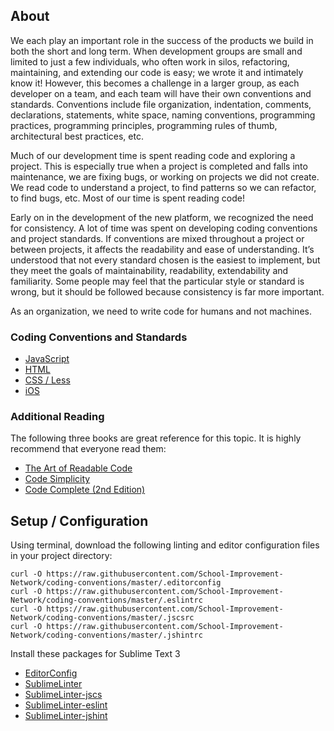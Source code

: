 ## About

We each play an important role in the success of the products we build in both the short and long term. When development groups are small and limited to just a few individuals, who often work in silos, refactoring, maintaining, and extending our code is easy; we wrote it and intimately know it! However, this becomes a challenge in a larger group, as each developer on a team, and each team will have their own conventions and standards. Conventions include file organization, indentation, comments, declarations, statements, white space, naming conventions, programming practices, programming principles, programming rules of thumb, architectural best practices, etc.

Much of our development time is spent reading code and exploring a project. This is especially true when a project is completed and falls into maintenance, we are fixing bugs, or working on projects we did not create. We read code to understand a project, to find patterns so we can refactor, to find bugs, etc. Most of our time is spent reading code!

Early on in the development of the new platform, we recognized the need for consistency. A lot of time was spent on developing coding conventions and project standards. If conventions are mixed throughout a project or between projects, it affects the readability and ease of understanding. It’s understood that not every standard chosen is the easiest to implement, but they meet the goals of maintainability, readability, extendability and familiarity. Some people may feel that the particular style or standard is wrong, but it should be followed because consistency is far more important.

As an organization, we need to write code for humans and not machines.

### Coding Conventions and Standards
* [JavaScript](https://github.com/School-Improvement-Network/coding-conventions/blob/master/javascript.md)
* [HTML](https://github.com/School-Improvement-Network/coding-conventions/blob/master/html.md)
* [CSS / Less](https://github.com/School-Improvement-Network/coding-conventions/blob/master/css.md)
* [iOS](https://github.com/School-Improvement-Network/coding-conventions/blob/master/ios.md)

### Additional Reading
The following three books are great reference for this topic. It is highly recommend that everyone read them:
* [The Art of Readable Code](http://shop.oreilly.com/product/9780596802301.do)
* [Code Simplicity](http://shop.oreilly.com/product/0636920022251.do)
* [Code Complete (2nd Edition)](http://www.amazon.com/Code-Complete-Practical-Handbook-Construction/dp/0735619670)

## Setup / Configuration

Using terminal, download the following linting and editor configuration files in your project directory:
```
curl -O https://raw.githubusercontent.com/School-Improvement-Network/coding-conventions/master/.editorconfig
curl -O https://raw.githubusercontent.com/School-Improvement-Network/coding-conventions/master/.eslintrc
curl -O https://raw.githubusercontent.com/School-Improvement-Network/coding-conventions/master/.jscsrc
curl -O https://raw.githubusercontent.com/School-Improvement-Network/coding-conventions/master/.jshintrc
```

Install these packages for Sublime Text 3
* [EditorConfig](https://github.com/sindresorhus/editorconfig-sublime)
* [SublimeLinter](https://github.com/SublimeLinter/SublimeLinter3)
* [SublimeLinter-jscs](https://github.com/SublimeLinter/SublimeLinter-jscs)
* [SublimeLinter-eslint](https://github.com/roadhump/SublimeLinter-eslint)
* [SublimeLinter-jshint](https://github.com/SublimeLinter/SublimeLinter-jshint)
